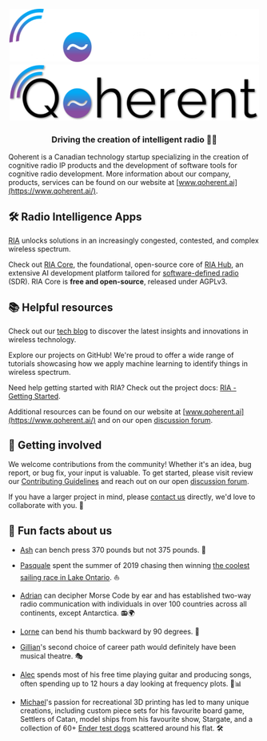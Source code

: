<h2 align="center">
  <br>
  <img src="https://github.com/qoherent/.github/blob/main/profile/qoherent-white.png#gh-dark-mode-only" alt="Qoherent" width="500">
  <img src="https://github.com/qoherent/.github/blob/main/profile/qoherent-dark.png#gh-light-mode-only" alt="Qoherent" width="500">
</h2>

<h3 align="center">Driving the creation of intelligent radio 📡🚀</h3>

Qoherent is a Canadian technology startup specializing in the creation of cognitive radio IP products and the 
development of software tools for cognitive radio development. More information about our company, 
products, services can be found on our website at [www.qoherent.ai](https://www.qoherent.ai/).


## 🛠️ Radio Intelligence Apps

[RIA](https://www.qoherent.ai/radiointelligenceapps-project/) unlocks solutions in an increasingly congested, contested, and complex wireless spectrum. 

Check out [RIA Core](https://github.com/qoherent/ria), the foundational, open-source core of [RIA Hub](https://riahub.ai/), an extensive AI development 
platform tailored for [software-defined radio](https://en.wikipedia.org/wiki/Software-defined_radio) (SDR). RIA Core is **free and open-source**, released under AGPLv3.


## 📚 Helpful resources

Check out our [tech blog](https://www.qoherent.ai/categories/tech-blog/) to discover the latest insights and innovations in wireless technology.

Explore our projects on GitHub! We're proud to offer a wide range of tutorials showcasing how we apply machine 
learning to identify things in wireless spectrum.

Need help getting started with RIA? Check out the project docs: [RIA - Getting Started](https://radiointelligence.io/intro/getting_started.html).

Additional resources can be found on our website at [www.qoherent.ai](https://www.qoherent.ai/) and on our open [discussion forum](https://github.com/qoherent/ria/discussions).


## 🤝 Getting involved

We welcome contributions from the community! Whether it's an idea, bug report, or bug fix, your input is valuable. 
To get started, please visit review our [Contributing Guidelines](https://github.com/qoherent/ria/blob/main/.github/CONTRIBUTING.md) and reach out on our open 
[discussion forum](https://github.com/qoherent/ria/discussions/categories/general).

If you have a larger project in mind, please [contact us](https://www.qoherent.ai/contact/) directly, we'd love to collaborate with you. 🚀


## 🍿 Fun facts about us

- [Ash](https://github.com/abeigi) can bench press 370 pounds but not 375 pounds. 🦾

- [Pasquale](https://github.com/pasquale8120) spent the summer of 2019 chasing then winning [the coolest sailing race in Lake Ontario](https://www.loor.ca/susan-hood-trophy-race). ⛵ 

- [Adrian](https://github.com/adrian-qoherent) can decipher Morse Code by ear and has established two-way radio communication with individuals in over 
100 countries across all continents, except Antarctica. 📻🌍

- [Lorne](https://github.com/lswersk) can bend his thumb backward by 90 degrees. 📐

- [Gillian](https://github.com/fordg1)'s second choice of career path would definitely have been musical theatre. 🎭

- [Alec](https://github.com/Alec1234567) spends most of his free time playing guitar and producing songs, often spending up to 12 hours a day looking 
at frequency plots. 🎸📊

- [Michael](https://github.com/mrl280)'s passion for recreational 3D printing has led to many unique creations, including custom piece sets for 
his favourite board game, Settlers of Catan, model ships from his favourite show, Stargate, and a collection of 60+ 
[Ender test dogs](https://www.youtube.com/watch?v=SvMynpk_WqQ) scattered around his flat. 🛠️
